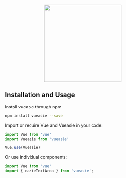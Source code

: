 

<p align="center">
  <a href="https://www.easiedata.com/" target="_blank">
    <img width="250" src="https://blog.easiedata.com/wp-content/uploads/2020/02/cropped-easiedata-e1582296162638-1.png">
  </a>
</p>

## Installation and Usage

Install vueasie through npm

``` bash
npm install vueasie --save
```

Import or require Vue and Vueasie in your code:

``` javascript
import Vue from 'vue'
import Vueasie from 'vueasie'

Vue.use(Vueasie)
```

Or use individual components:

``` javascript
import Vue from 'vue'
import { easieTextArea } from 'vueasie';
```

